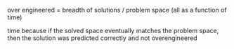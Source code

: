over engineered = breadth of solutions / problem space (all as a function of time)

time because if the solved space eventually matches the problem space, then the solution was predicted correctly and not overengineered
